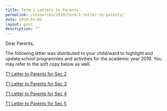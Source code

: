 ```yaml
---
title: Term 1 Letters to Parents
permalink: /resources/2019/term-1-letter-to-parents/
date: 2019-01-01
layout: post
description: ""
---
```

Dear Parents,

  

The following letter was distributed to your child/ward to highlight and update school programmes and activities for the academic year 2019. You may refer to the soft copy below as well.

  

[T1 Letter to Parents for Sec 2](/files/T1%20Letter%20to%20Parents%20for%20Sec%202%202019.pdf)

[T1 Letter to Parents for Sec 3](/files/T1%20Letter%20to%20Parents%20for%20Sec%203%202019.pdf)

[T1 Letter to Parents for Sec 4](/files/T1%20Letter%20to%20Parents%20for%20Sec%204%202019.pdf)

[T1 Letter to Parents for Sec 5](/files/T1%20Letter%20to%20Parents%20for%20Sec%205%202019.pdf)